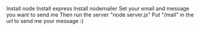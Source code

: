Install node
Install express
Install nodemailer
Set your email and message you want to send me 
Then run the server "node server.js"
Put "/mail" in the url to send me your message :)
